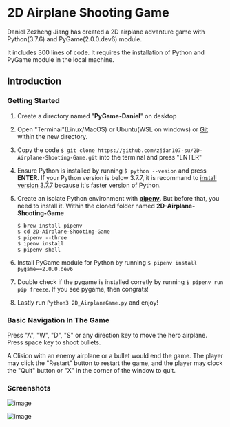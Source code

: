 # 2D Airplane Shooting Game

Daniel Zezheng Jiang has created a 2D airplane advanture game with Python(3.7.6) and PyGame(2.0.0.dev6) module.

It includes 300 lines of code. It requires the installation of Python and PyGame module in the local machine. 

## **Introduction**

### Getting Started 
1. Create a directory named "**PyGame-Daniel**" on desktop 

2. Open "Terminal"(Linux/MacOS) or Ubuntu(WSL on windows) or [Git](https://git-scm.com/downloads) within the new directory. 

3. Copy the code `$ git clone https://github.com/zjian107-su/2D-Airplane-Shooting-Game.git` into the terminal and press "ENTER"  
   
4. Ensure Python is installed by running `$ python --vesion` and press **ENTER**. If your Python version is below 3.7.7, it is recommand to [install version 3.7.7](https://www.python.org/) because it's faster version of Python.
   
5. Create an isolate Python environment with [**pipenv**](https://pipenv.pypa.io/en/latest/). But before that, you need to install it. Within the cloned folder named **2D-Airplane-Shooting-Game**
   ```
   $ brew install pipenv
   $ cd 2D-Airplane-Shooting-Game
   $ pipenv --three
   $ ipenv install
   $ pipenv shell
   ```

6. Install PyGame module for Python by running `$ pipenv install pygame==2.0.0.dev6`
   
7. Double check if the pygame is installed corretly by running `$ pipenv run pip freeze`. If you see pygame, then congrats!
   
8. Lastly run `Python3 2D_AirplaneGame.py` and enjoy!

### Basic Navigation In The Game 

Press "A", "W", "D", "S" or any direction key to move the hero airplane. Press space key to shoot bullets. 

A Clision with an enemy airplane or a bullet would end the game. The player may click the "Restart" button to restart the game, and the player may clock the "Quit" button or "X" in the corner of the window to quit.


### Screenshots 
<!--
![Hero Airplane is shoting](screenshots/shooting.png?raw=true "Hero Airplane is shoting")

![End of The Game](screenshots/end.png?raw=true "End of The Game")
-->

![image](https://user-images.githubusercontent.com/35544956/67647936-403c2100-f8f1-11e9-9fbd-220de461124d.png?raw=true "Hero Airplane is shooting")

![image](https://user-images.githubusercontent.com/35544956/67647886-0d922880-f8f1-11e9-82fc-998f4c163a16.png?raw=true "End of The Game")